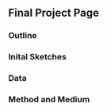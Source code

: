 ## Final Project Page  

### Outline  

### Inital Sketches  

### Data  

### Method and Medium  

